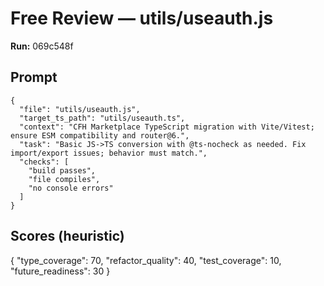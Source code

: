 # Free Review — utils/useauth.js

**Run:** 069c548f

## Prompt

```
{
  "file": "utils/useauth.js",
  "target_ts_path": "utils/useauth.ts",
  "context": "CFH Marketplace TypeScript migration with Vite/Vitest; ensure ESM compatibility and router@6.",
  "task": "Basic JS->TS conversion with @ts-nocheck as needed. Fix import/export issues; behavior must match.",
  "checks": [
    "build passes",
    "file compiles",
    "no console errors"
  ]
}
```

## Scores (heuristic)

{
  "type_coverage": 70,
  "refactor_quality": 40,
  "test_coverage": 10,
  "future_readiness": 30
}
